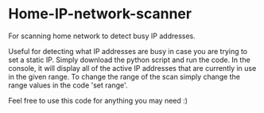 # Home-IP-network-scanner
For scanning home network to detect busy IP addresses.

Useful for detecting what IP addresses are busy in case you are trying to set a static IP. 
Simply download the python script and run the code. In the console, it will display all of the active IP addresses that are currently in use in the given range.
To change the range of the scan simply change the range values in the code 'set range'.

Feel free to use this code for anything you may need :)

